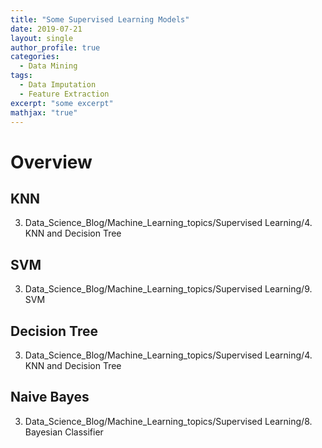```yaml
---
title: "Some Supervised Learning Models"
date: 2019-07-21
layout: single
author_profile: true
categories:
  - Data Mining
tags: 
  - Data Imputation
  - Feature Extraction
excerpt: "some excerpt"
mathjax: "true"
---
```

# Overview

## KNN
3. Data_Science_Blog/Machine_Learning_topics/Supervised Learning/4. KNN and Decision Tree
## SVM
3. Data_Science_Blog/Machine_Learning_topics/Supervised Learning/9. SVM
## Decision Tree
3. Data_Science_Blog/Machine_Learning_topics/Supervised Learning/4. KNN and Decision Tree
## Naive Bayes
3. Data_Science_Blog/Machine_Learning_topics/Supervised Learning/8. Bayesian Classifier